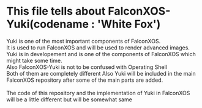 # This file tells about FalconXOS-Yuki(codename : 'White Fox')

Yuki is one of the most important components of FalconXOS.
<br>
It is used to run FalconXOS and will be used to render advanced images.
<br>
Yuki is in developement and is one of the components of FalconXOS which might take some time.
<br>
Also FalconXOS-Yuki is not to be confused with Operating Shell
<br>
Both of them are completely different
Also Yuki will be included in the main FalconXOS repository after some of the main parts are added.
<br>
<br>
The code of this repository and the implementation of Yuki in FalconXOS will be a little different but will be somewhat same
